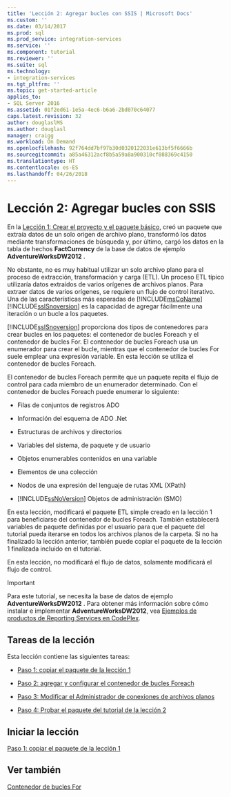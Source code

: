 ```yaml
---
title: 'Lección 2: Agregar bucles con SSIS | Microsoft Docs'
ms.custom: ''
ms.date: 03/14/2017
ms.prod: sql
ms.prod_service: integration-services
ms.service: ''
ms.component: tutorial
ms.reviewer: ''
ms.suite: sql
ms.technology:
- integration-services
ms.tgt_pltfrm: ''
ms.topic: get-started-article
applies_to:
- SQL Server 2016
ms.assetid: 01f2ed61-1e5a-4ec6-b6a6-2bd070c64077
caps.latest.revision: 32
author: douglaslMS
ms.author: douglasl
manager: craigg
ms.workload: On Demand
ms.openlocfilehash: 92f764dd7bf97b30d0320122031e613bf5f6666b
ms.sourcegitcommit: a85a46312acf8b5a59a8a900310cf088369c4150
ms.translationtype: HT
ms.contentlocale: es-ES
ms.lasthandoff: 04/26/2018
---
```

# <a name="lesson-2-adding-looping-with-ssis"></a>Lección 2: Agregar bucles con SSIS
En la [Lección 1: Crear el proyecto y el paquete básico](../integration-services/lesson-1-create-a-project-and-basic-package-with-ssis.md), creó un paquete que extraía datos de un solo origen de archivo plano, transformó los datos mediante transformaciones de búsqueda y, por último, cargó los datos en la tabla de hechos **FactCurrency** de la base de datos de ejemplo **AdventureWorksDW2012** .  
  
No obstante, no es muy habitual utilizar un solo archivo plano para el proceso de extracción, transformación y carga (ETL). Un proceso ETL típico utilizaría datos extraídos de varios orígenes de archivos planos. Para extraer datos de varios orígenes, se requiere un flujo de control iterativo. Una de las características más esperadas de [!INCLUDE[msCoName](../includes/msconame-md.md)] [!INCLUDE[ssISnoversion](../includes/ssisnoversion-md.md)] es la capacidad de agregar fácilmente una iteración o un bucle a los paquetes.  
  
[!INCLUDE[ssISnoversion](../includes/ssisnoversion-md.md)] proporciona dos tipos de contenedores para crear bucles en los paquetes: el contenedor de bucles Foreach y el contenedor de bucles For. El contenedor de bucles Foreach usa un enumerador para crear el bucle, mientras que el contenedor de bucles For suele emplear una expresión variable. En esta lección se utiliza el contenedor de bucles Foreach.  
  
El contenedor de bucles Foreach permite que un paquete repita el flujo de control para cada miembro de un enumerador determinado. Con el contenedor de bucles Foreach puede enumerar lo siguiente:  
  
-   Filas de conjuntos de registros ADO  
  
-   Información del esquema de ADO .Net  
  
-   Estructuras de archivos y directorios  
  
-   Variables del sistema, de paquete y de usuario  
  
-   Objetos enumerables contenidos en una variable  
  
-   Elementos de una colección  
  
-   Nodos de una expresión del lenguaje de rutas XML (XPath)  
  
-   [!INCLUDE[ssNoVersion](../includes/ssnoversion-md.md)] Objetos de administración (SMO)  
  
En esta lección, modificará el paquete ETL simple creado en la lección 1 para beneficiarse del contenedor de bucles Foreach. También establecerá variables de paquete definidas por el usuario para que el paquete del tutorial pueda iterarse en todos los archivos planos de la carpeta. Si no ha finalizado la lección anterior, también puede copiar el paquete de la lección 1 finalizada incluido en el tutorial.  
  
En esta lección, no modificará el flujo de datos, solamente modificará el flujo de control.  
  
> [!IMPORTANT]  
> Para este tutorial, se necesita la base de datos de ejemplo **AdventureWorksDW2012** . Para obtener más información sobre cómo instalar e implementar **AdventureWorksDW2012**, vea [Ejemplos de productos de Reporting Services en CodePlex](http://go.microsoft.com/fwlink/p/?LinkID=526910).  
  
## <a name="lesson-tasks"></a>Tareas de la lección  
Esta lección contiene las siguientes tareas:  
  
-   [Paso 1: copiar el paquete de la lección 1](../integration-services/lesson-2-1-copying-the-lesson-1-package.md)  
  
-   [Paso 2: agregar y configurar el contenedor de bucles Foreach](../integration-services/lesson-2-2-adding-and-configuring-the-foreach-loop-container.md)  
  
-   [Paso 3: Modificar el Administrador de conexiones de archivos planos](../integration-services/lesson-2-3-modifying-the-flat-file-connection-manager.md)  
  
-   [Paso 4: Probar el paquete del tutorial de la lección 2](../integration-services/lesson-2-4-testing-the-lesson-2-tutorial-package.md)  
  
## <a name="start-the-lesson"></a>Iniciar la lección  
[Paso 1: copiar el paquete de la lección 1](../integration-services/lesson-2-1-copying-the-lesson-1-package.md)  
  
## <a name="see-also"></a>Ver también  
[Contenedor de bucles For](../integration-services/control-flow/for-loop-container.md)  
  
  
  
